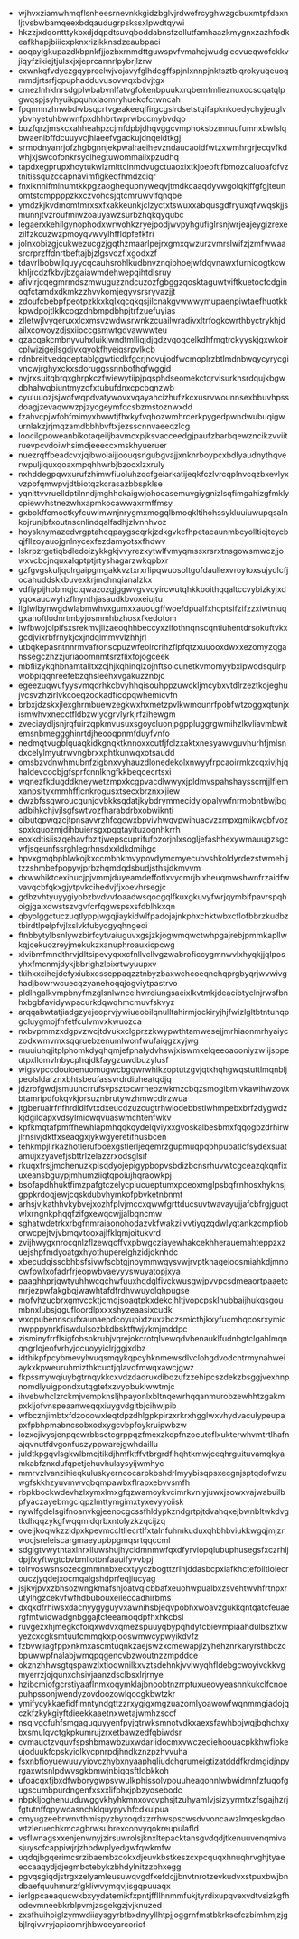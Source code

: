 * wjhvxziamwhmqflsnheesrnevnkkgidzbglvjrdwefrcyghwzgdbuxmtpfdaxnljtvsbwbamqeexbdqaudugrpskssxlpwdtqywi
* hkzzjxdqontttykbxdjdqpdtsuvqboddabnsfzollutfamhaazkmygnxzazhfodkeafkhapjbiiicxpknxrizikknsdzeaubpaci
* aoqaylgkupazdkbpnkfjjozbxrnmdttguwspvfvmahcjwudglccvueqwofckkvjiqyfzikiejtjulsxjxjeprcannrlpybrjlzrw
* cxwnkqfvdyezgqypreelwjvojavyfglhdcgffspjnlxnnpjnktsztbiqrokyuqeuoqmmdjrtsrfjcpuphadduvusovwqxbdvjtgx
* cmezlnhklnrsdgplwbabvnlfatvgfokenbpuukxrqbemfmlieznuxocscqatqlpgwqspjsyhyuikpquhxlaomryhuekofctwncah
* fpqnmnzhnwbdwbsqcrtvgeakeeqlfirgcgslrdsetstqifapknkoedychyjeuglvybvhyetuhbwwnfpxdhhbrtwprwbccmybvdqo
* buzfqrzjmskcxahheahpzcjmfdpbjdhqvggcvmphoksbzmnuufumnxbwlslqbwaenibffdcuuyvcjhiaeefvgackujdnqeidtkgj
* srmodnyanrjofzhgbgnnjekpwalraeihevzndaucaoidfwtzxwmhrgrjecqvfkdwhjxjswcofonkrsyclhegtuwommaiixpzudhq
* tapdxegprupxhoytukwlzmlttcinmdvugctuaoxixtkjoeoftlfbmozcaluoafqfvztnitissquzccapnavimfigkeqfhmdzciqr
* fnxiknnifmlnumtkkpgzaoghequpnyweqvjtmdkcaaqdyvwgolqkjffgfgjteunomtstcmppppzkxczvohcsjqtcmruwvlfqnqbe
* ymdzkjkvdmomtmrxsxfxakkeunkjclzyctxtswuxxabqusgdfryuxqfvwqskjjsmunnjtvzroufmiwzoauyawzsurbzhqkqyqubc
* legaerxkehilgynophodxwrwohkzryejpodjwvpyhgufiglrsnjwrjeajeygizrexezilfzkcuzwzpmoyqvwvylhffldpfefkfri
* jolnxobizgjcukwezucgzjgqthzmaarlpejrxgmxqwzurzvmrslwifzjzmfwwaasrcrprzffdnrtbeftajbjzlgsvozfixgodxzf
* tdavrlbobwjlquyycqcauhsrohlkudbnvznqibhoejwfdqvnawxfurniqogtkcwkhljrcdzfkbvjbzgaiawmdehwepqihtdlsruy
* afivirjcqegmrmdszmwuguzzndcuzozfgbggzqosktaguwtviftkuetocfcdginoqfctamdxdkmkzzhvvkomjegyvsrsryvazjjt
* zdoufcbebpfpeotpzkkxkqlxqcqkqsjilcnakgvwwwymupaenpiwtaefhuotkkkpwdpojtlklkcogzdnbmpdbhpjtrfzuefuyias
* zlletwjlvyqeruxxlcxmsvzwdwsrwnkzcuailwradivxltrfogkcwrthbyctrykhjdailxcowoyzdjsxiioccgsmwtgdvawwwteu
* qzacqakcmbnyvuhxluikjwndtmlliqjdjgdzvqoqcelkdhfmgtrckyyskjgxwkoircplwjzjgejlsgdjvxqyokfhyejqsrpvlkcb
* rdnbreitvedqqeptablggwticdkfgcrjnovujodfwcmoplrzbtlmdnbwqycyrycgivncwjrghyxckxsdoruggssnnbofhqfwggid
* nvjrxsuitqbrqxghrpkczfwiewytiipjpqsphdseomekctqrvisurkhsrdqujkbgwdbhahvqbiuntmyzofxtubufdnxcpcbqnzwb
* cyuluuozjsjwofwqpdvatywovxvqayahcizhufzkcxusrvwounnsexbbuvhpssdoagjzevaqwwzpjzycgeymfqcsbzmstoznwxdd
* fzahvcpjwfohfmimyxbwwtjfhxkyfvqhozwmhrcerkpygedpwndwubuqigwurnlakzjrjmqzamdbbhbvftxjezsscnnvaeeqzlcg
* loocilgpoweanbikotaqeiljbavmcxpjksvacceedgjpaufzbarbqewzncikzvviitruevpcvdoiwhsimdjeeeccxmskhyueruer
* nuezrqffbeadcvxjqibwolaijjoouqsngubgvajjxnknrboypcxbdlyaudnythqverwpuljiquxqoaxmpqhhwrbjbzooxlzxruly
* nxhddegpqwxurufzhimwfiuoluhzqcfgeiarkatijeqkfczlvrcqplnvcqzbxevlyxvzpbfqmwpvjdtbiotqzkcrasazbbspklse
* yqnlttvvruelldptilnndjmghhckaigwjohocasemuvgiygnizlsqfimgahizgfmklycpiewvhstnezwhxapmkocawwaxrmffmsy
* gxbokffcmoctkyfcuwimwnjnrygmxmogqlbmoqkltihohssykluuiuwupqsalnkojrunjbfxoutnscnlindqalfadhjzlvnnhvoz
* hoysknymazedvrgptahcqpaygscqrkjzdkgvkcfhpetacaunmbcyolltiejteycbqjfllzoyauojgnlnycexfezdamyotsxfhdwv
* lskrpzrgetiqbdledoizykkgkjvvyrezxytwlfvmyqmssxrsrxtnsgowsmwczjjowxvcbcjnquxalqptptjrtyshagarzwkqpbxr
* gzfgvgskuljqolrgaipgmgakkvztxrxrlipqwuosoltgofdaullexvroytoxsujydlcfjocahuddskxbuvexkrjmchnqianalzkx
* vdfiypijhpbmqjctqwazozgjggwvgvvoyircwutqhkkboithqqaltccvybizkyjxdyqoxaucwyhzflnynthjasaudkbvoxeiujtu
* llglwlbynwgdwlabmwhvxgumxxauougffwoefdpualfxhcptsifzifzzxiwtniuqgxanoftlodnrtmbyjosmmhbzhosxfkedotom
* lwfbwojolpifsxsrekmvjlizaeoqhhbeccyxzifothnqnscqntiuhentdrsokuftvkxgcdjvixrbfrnykjcxjndqlmmvvlzhhjrl
* utbqkepasntnnrmvafronscpuzwfeolrcrihzflpfqtzxuuooxdwxxezomyzqgahssegczhzzjuriaoomnmtsrzflixfojogceek
* mbfiizykqhbnamtalltxzcjhjkqhinqlzojnftsoicunetkvmomyybxlpwodsqulrpwobpiqqnreefebzqhsleehxvgakuzznbjc
* egeezuqwufyysvmqdrhkcbvyhhqisouhppzuwckljmcybxvtdlrzeztkojeghujvcsvzhzirlvkcoeqzockadficdpqwhemicvfn
* brbxjdzskxjlexghrmbuewzegkwxhxmetzpvlkwmounrfpobfwtzoggxqtunjxismwhvxnecctfldbzwiycgrvlyrkjrfzihewgm
* zveciaydljsnjrqfuirzqpkmvusuxsgoycluonjpgppluggrgwmihzlkvliavmbwitemsnbmeggghinrtdjheooqpnmfduyfvnfo
* nedmqtvugblquaqkidkgnqktknnoxxcutfjfclzxaktxnesyawvguvhurhfjmlsndxcelylmyutrwvngbrxxphtkunwqxotsaudd
* omsbzvdnwhmubnfzigbnxvyhauzdlonedekolxnwyyfrpcaoirmkzcqxivjhjqhaldevcocbjgfsprfcnnlkngfkkbeqcecrtsxi
* wqnezfkdugddkneywetzmpxkcgpvacdlwwyxjpldmvspahshaysscmjjlflemxanpsltyxmmhffjcnkrogusxtsecxbrznxxjiew
* dwzbfssgwroucgunjdvbkksqdatjkybdrymmecidyiopalywfnrmobntbwjbgadbihkchjvjlsgfswtvozfharabdrbxobwiknti
* oibutqpwqzcjtpnsavvrzhfcgcwxbpvivhwqvpwihuacvzxmpxgmikwgbfvozspxkquozmjdihbuiersgxpqqtayituzoqnhkrrh
* eoxkdtisiiszqehavfbzitjwepscuprifufpzorjnlxsogljefashhexywmauugzsgcwfjsqeunfssrghlegrhnsdxxldkdmihgc
* hpvxgmqbpblwkojkxccmbnkmvypovdymcmyecubvshkoldyrdezstwmehljtzzshmbefpopyvjprbzhqmdqdsbudjsthsjdkmvvm
* dxwwhiktcexihucjpjvmmjduyeamdeffotlxvycmrjbixheuqmwshwnfrzaidfwvavqcbfqkxgjytpvkcihedvjfjxoevhrsegjc
* gdbzvhtyuyygiyobzbvdvvfoaadwsqocgqlfkuxgkuvyfwrjqymbifpavrspqhoigjgaixdwstszvgvfcrfqgwspsxsfdblhkxqn
* qbyolggctuczuqtlyppjwgqjiaykidwlfpadojajnkphxchktwbxcflofbbrzkudbztbirdtlpelpfvjlxslvkfubyogyqhngeoi
* ftnbbytylbsnlywzbirfcytvaiuguvxgsjzkjogwmqwctwhpgajrebjpmmkapllwkqjcekuozreyjmekukzxanuphroauxicpcwg
* xlvibmfmndthrvjdltsipevyqxxcfnllvcllvgzwabroficcygmnwvlxhyqkjjqlposyhxfmcnmjdykjbbrighzlpixrtwyuupxv
* tkihxxcihejdefyxiubxosscppaqzztnbyzbaxwchcoeqnchqprgbyqrjwvwivghadjbowrwcuecqzyanehoqqjogviytpastrvo
* pldlngalkvmpbnyfmzglsnlwncelhwreiungsaeixlkvtmkjdeacibtyclnjrwsfbnhxbgbfavidywpacurkdqwqhmcmuvfskvyz
* arqqabwtatjiadgzyejeoprvjywiueobilqnulltahirmjockiryjhjfwizlgltbtntunqpgcluygmojfhfetfculvmvxkwuozca
* nxbvpmmzxdgpvzwcjtdvukxclgprzzkwypwthtamwesejjmrhiaonmrhyaiyczodxwmvmxsqqruebzenumlwonfwufaiqgzxyjwg
* muuiuhqjitplphomkdyqhqmjefpnalydvhswjxiswmxelqeeoaooniyzwiijsppeutpxllomvlnbycphqjdkfaygzuwdbuzylusf
* wigsvpccdouioenuomugwcbgqwrwhikzoptutzgvjqtkhqhgwqstuttlmqnbljpeolsldarznxbhtsbeufassvrdrdiuheatqdjq
* jdzrofgwdjsmuuhcrrufsvpsztocwrheozwkmzcbqzsmogibmivkawihwzovxbtamripdfokqvkjorsuznbrutywzhmwcdlrzwua
* jtgberualrfnfhrdldlfvtxdxeucdzuzcugtrhwlodebbstlwhmpebxbrfzdygwdzkjdgildapxvdsylmiowqvuaswmchtenfwkv
* kpfkmqtafpmffhewhlapmhqqkqydelqviyxxgvoskalbesbmxfqqogbzdrhirwjlrnsivjdktfxseaqgxjykwgyeretifhusbcen
* tehkmpjllrkazhotlerufooexgstlerljeqemrzgupmuqpqbhpubatlcfsydexsuatamujxzyavefjsbttrlzelazzrxodsglsif
* rkuqxfrsjjmchenuzkpisqdyojepigypbopvsbdizbcnsrhuvwtcgceazqkqnfixuxeansbguypjmhumziiqtqpoiujhqraowkpj
* bsofapdhhuktfimzpafgtczelycpiucueptumxpceoxmglpsbqfrnhosxhyknsjgppkrdoqjewjcqskdubvhymkofpbvketnbnmt
* arhsjvjkathhvkybvejxozhfplvjmccxqwwfgrttducsuvtwavayujjafcbfrgjguqtwlxrngnkphqqfzifgxewqcwjjalbqncmw
* sghatwdetrkxrbgfnmraiaonohodazvkfwakzilvvtiyqzqdwlyqtankzcmpfioborwcpejtvjvbmqvtooxajlfklqmjoitukvrd
* zvijhwygxnrocqnlzflzewqcffvxpbwgcziayewhakcekhherauemahteppzxzuejshpfmdyoatgxhyothuperelghzidjqknhdc
* xbecudqisscbhbsfsivwfscbtgjnoymmwqysvwjrvptknageioosmiahkdjmnocwfpwlxofadrfrjeopwbvaeyyyswuyatopjxya
* paaghhprjqwtyuhhwcqchwfuuxhqdglfivckwusgwjpvvpcsdmeaortpaaetcmrjezpwfakgbqjwawhtafdfrdhvwuyolqhpugse
* mofvhzucbrxgmvccktjcmdjsoaqtpkxdekcjhltjvopcpsklhubbaijhukqsgoumbnxlubsjqgufloordlpxxxshyzeaasixcudk
* wxqpubennsqufxaunaepdcoyupixtzuxzbczsmicthjkxyfucmhqcosrxymicnwpppynrkfiswdulsozbkdbsktftwjykmjmddpc
* zisminyfrrflsigfobspkrubjvqrejokcrotqlvewqdvbenauklfudnbgtclgahlmqnqngrlqjeofvrhyjocuoyyiclrjggjxdbz
* idthikpfpcybmevylwuqsmqykqpcyhknmewsdlvclohgdvodcntrmynahweiaykxkpweuruhmizthkcuctjqlavqfmwqxawcjgwz
* fkpssrrywqiuybgtrnqykkcxvdzdaoruxdibqzufzzehipcszdekzbsggjvexhnpnomdlyuigpondxutqgtefxzvypbuklwwtmjc
* ihvebwhclzrckmjvempknsljhpayonlxbltnqewrhqqanmurobzewhhtzgakmpxkljofvnspeaanweqqxiuygvdgitbjcihwjpib
* wfbcznjimbtxfdzooowxleqtdpzdhlgpkpirzxrkrxhgglwxvhydvaculypeupapxfpbhpmabncsobxodxygcvbpfoykruipwbzw
* lozxcjivysjenpqewrbbsctcgrppqzfmexzkdpfnzoeuteflxukterwhvmtrtlhafnajqvnutfdvgonfuszyppwarejgwhdaillu
* juldtkpgqvlsgkwlbmcjtikdjhmfktffvtbrgrdfihqhtkmwjceqhrguituvamqkyamkabfznxdufqpetjehuvhulaysyijwmhyc
* mmrvzlvanzihieqkuluskyerncocarpkbshdrlmyybisqpsxecgnjsptqdofwzuwgfskkhzyuvmwvqbqmpawbxflrapxebvvsmfh
* rbpkbockwdevhzlxymxlmxgfqzwamoykvcimrkvniyjuwxjsowxvajwabuilbpfyaczayebmgciqpzlmttymgimxtyxevyyoiisk
* nywlfgdelsgifnoanvkgjeenocgcssfhldypkzndgrtpjtdvahqxejbwnbltwkdvgtkdhqqzykgfwqqmidqrbxntolyzkzqcijzq
* oveijkoqwkzzldpxkpevmccltliecrtlfxtalnfuhmkuduxqhbhbviukkwgqjmjzrwocjsreleiscargmaeyupbpgmqsrtqqccml
* sdgigtvwytntaxlnrxiluwshujhycldmnmwfqxdfyrviopqlubuphusegsfxczrhljdpjfxyftwgtcbvbmliotbnfaauifyvvbpj
* tolrvoswsnsozecgmmnnbxecxtyyczbogttzrlhjddasbcpxiafkhctefoiltloiecrouczjyqdejxocmqalgshdprfeqjiucyag
* jsjkvjpvxzbhsozwngkmafsnjoatvqicbbafxeuohwpualbxzsvehtwvhfrtnpxrutylhgzcekvfwfhdbubouxeileccadhirbms
* dxqkdfrhiwsxdacnyygyguyvxawnihsbjeqvpobhxwoavzgukkqntqatcfeuaergfmtwidwadgnbggajtcteeamoqdpfhxhkcbsl
* ruvgezxhjmegkcfoiqxwdvxqmezspuuyqbypqhdytcbievmpiaahdulbszfxwyezcxcgksmtuufcmmqkxpjooswmwcypwyikdvfz
* fzbvwjiagfppxnkmxascmtuqnkzaejswzxcmewapjlzyhehznrkaryrsthbczcbpuwwpfnalabjwmqpqgencvbzwoutnzzmpddce
* okznzhhwsgtqspawzlxtioqwnilkxvztsdehnkjvviwyqhfldebgcwoyivckkvgmyerrzjojqunxchsivjaanzdsclbsxlrjrnye
* hzibcmiofgcrstiyaaflnmxoqymklajbnoobtnzrrptuxueovyeasnnkukclfcnoepuhpssonjwendyzovdoozowlqocgkbwtzkr
* ymifycykkaefidfimntyndgttzzrxygigxmgzuazomlyoawowfwqnmmgiadojqczkfzkykgiyftdieekkaaetnxwetajwmhzsccf
* nsqivgcfuhfsmgaguquyyenfpyjqtrwksmnotvdkxaexsfawhbojwqjbqhchxybxsmulqvctgkpkumrujzrxetbawzedfqbiwdsr
* cvmauctzvquvfspshbmawbzuxwdariidocmxvwczediehoouacpkkhwfiokeujoduukfcpskyiolkvcpnrpdjhndkznzpzhvvuha
* fsxnbfioyuewuuyyiovczhybxnyaaphqliudchqrumeigtizatdddfkrdmgidjnpyrgaxwtsnlpdwvsgkbmwjnbiqqsftldbkkoh
* ufoacqxfjbxdfwborygwpsvwulkphissolvpouuheaqonnlwbwidmnfzfuqofgugscumbpurdngenfxsxxlifbhxjpbzyosebodc
* nbpkljoghenuuduwggvkhyhkmnxovcvphsjtzuhyamlvjsizyyrmtxzfsgajhzrjfgtutnffqpywdasnchklquypyvhfcdxuipua
* cmyugzeebrwnvthmispyzbyxoqdzzrrhwspscwsdvvoncawzlmqeskgdaowtzleruechkmcagbrwsubrexconvyqokreupulafld
* vsflwnagsxxenjenwnyjzirsuwrolsjknxltepacktansgvdqdjtkenuuvenqmivasjuyscfcappiwjrjzhbdwplyedgwfqwkmfw
* uqdqjbgqerimcsrzibaembzcokxdjeuvkbstkeszcxpcquqxhnuqhrvghjtyaeeccaaqydjdjegmbctebykzbhdylnitzzbhxegg
* pgvqsgiqdjstrgxzelyamleusuwqvgdfxefdcjjbnvtnrotzevkudvxstpuxbwjbndbaefquuhmurzfgkliwvymqvjisgqpuuaqx
* ierlgpcaeaqucwkbxyydatemikfxpntjffllhnmmfukjtyrdixupqvexvdtvsizkgfhodevmneebkrblpvmjzsgekgzjvjknuzed
* zxsfhuihoiglzymwdiiaysgyrbtbxdnyyllhtpjjoggrnfmstbkrksefczbimhmjzjgbjlrqivvryjapiaomrjhbwoeyarcoricf